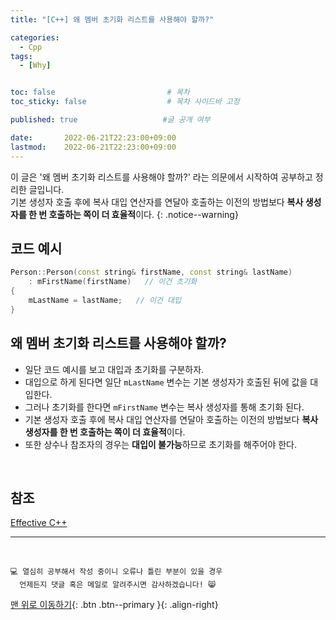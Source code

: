 ```yaml
---
title: "[C++] 왜 멤버 초기화 리스트를 사용해야 할까?" 

categories:
  - Cpp
tags:
  - [Why]


toc: false                         # 목차
toc_sticky: false                  # 목차 사이드바 고정

published: true                   #글 공개 여부

date:       2022-06-21T22:23:00+09:00
lastmod:    2022-06-21T22:23:00+09:00
---
```


<!-- description : 25자에서 160자 사이 -->
이 글은 '왜 멤버 초기화 리스트를 사용해야 할까?' 라는 의문에서 시작하여 공부하고 정리한 글입니다.<br>
기본 생성자 호출 후에 복사 대입 연산자를 연달아 호출하는 이전의 방법보다 **복사 생성자를 한 번 호출하는 쪽이 더 효율적**이다.
{: .notice--warning}

## 코드 예시
```cpp
Person::Person(const string& firstName, const string& lastName)
    : mFirstName(firstName)   // 이건 초기화
{
    mLastName = lastName;   // 이건 대입
}
```

## 왜 멤버 초기화 리스트를 사용해야 할까?
- 일단 코드 예시를 보고 대입과 초기화를 구분하자.
- 대입으로 하게 된다면 일단 `mLastName` 변수는 기본 생성자가 호출된 뒤에 값을 대입한다.
- 그러나 초기화를 한다면 `mFirstName` 변수는 복사 생성자를 통해 초기화 된다.
- 기본 생성자 호출 후에 복사 대입 연산자를 연달아 호출하는 이전의 방법보다 **복사 생성자를 한 번 호출하는 쪽이 더 효율적**이다.
- 또한 상수나 참조자의 경우는 **대입이 불가능**하므로 초기화를 해주어야 한다.

<br>

## 참조
[Effective C++](https://book.naver.com/bookdb/book_detail.naver?bid=2485839)

***
<br>

    💻 열심히 공부해서 작성 중이니 오류나 틀린 부분이 있을 경우 
      언제든지 댓글 혹은 메일로 알려주시면 감사하겠습니다! 😸


[맨 위로 이동하기](#){: .btn .btn--primary }{: .align-right}